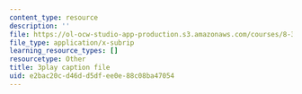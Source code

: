 ```yaml
---
content_type: resource
description: ''
file: https://ol-ocw-studio-app-production.s3.amazonaws.com/courses/8-333-statistical-mechanics-i-statistical-mechanics-of-particles-fall-2013/e2bac20cd46dd5dfee0e88c08ba47054_FmylhZqFXNk.srt
file_type: application/x-subrip
learning_resource_types: []
resourcetype: Other
title: 3play caption file
uid: e2bac20c-d46d-d5df-ee0e-88c08ba47054
---
```

